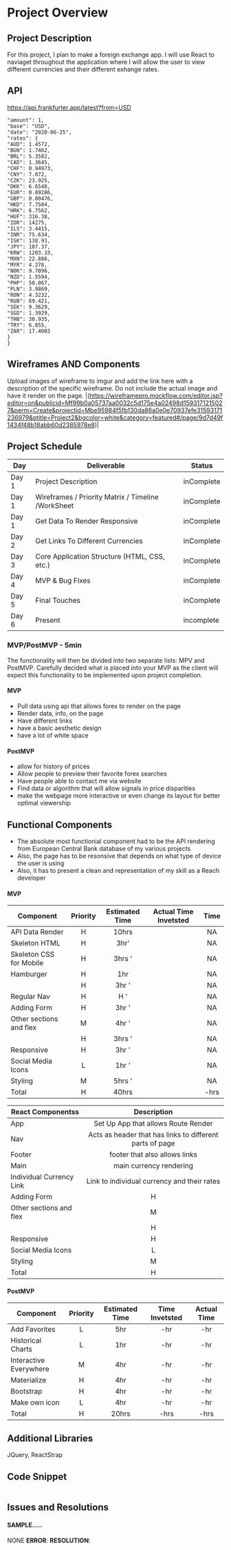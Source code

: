# Project Overview

## Project Description

For this project, I plan to make a foreign exchange app. I will use React to naviaget throughout the application where I will allow the user to view different currencies and their different exhange rates.

## API

https://api.frankfurter.app/latest?from=USD

```{
"amount": 1,
"base": "USD",
"date": "2020-06-25",
"rates": {
"AUD": 1.4572,
"BGN": 1.7462,
"BRL": 5.3582,
"CAD": 1.3645,
"CHF": 0.94973,
"CNY": 7.072,
"CZK": 23.925,
"DKK": 6.6548,
"EUR": 0.89286,
"GBP": 0.80476,
"HKD": 7.7504,
"HRK": 6.7562,
"HUF": 316.38,
"IDR": 14275,
"ILS": 3.4415,
"INR": 75.634,
"ISK": 138.93,
"JPY": 107.37,
"KRW": 1203.33,
"MXN": 22.886,
"MYR": 4.278,
"NOK": 9.7096,
"NZD": 1.5594,
"PHP": 50.067,
"PLN": 3.9869,
"RON": 4.3232,
"RUB": 69.421,
"SEK": 9.3629,
"SGD": 1.3929,
"THB": 30.935,
"TRY": 6.855,
"ZAR": 17.4003
}
}
```

## Wireframes AND Components

Upload images of wireframe to imgur and add the link here with a description of the specific wireframe. Do not include the actual image and have it render on the page.
|(https://wireframepro.mockflow.com/editor.jsp?editor=on&publicid=Mf99b0a05737aa0032c5d175e4a02498d1593171215027&perm=Create&projectid=Mbe95984f5fb130da86a0e0e70937efe31593171236979&ptitle=Project2&bgcolor=white&category=featured#/page/9d7d49f1434f48b18abb60d2385978e8)|

## Project Schedule

| Day   | Deliverable                                        | Status     |
| ----- | -------------------------------------------------- | ---------- |
| Day 1 | Project Description                                | inComplete |
| Day 1 | Wireframes / Priority Matrix / Timeline /WorkSheet | inComplete |
| Day 1 | Get Data To Render Responsive                      | inComplete |
| Day 2 | Get Links To Different Currencies                  | inComplete |
| Day 3 | Core Application Structure (HTML, CSS, etc.)       | inComplete |
| Day 4 | MVP & Bug Fixes                                    | inComplete |
| Day 5 | Final Touches                                      | inComplete |
| Day 6 | Present                                            | incomplete |

### MVP/PostMVP - 5min

The functionality will then be divided into two separate lists: MPV and PostMVP. Carefully decided what is placed into your MVP as the client will expect this functionality to be implemented upon project completion.

#### MVP

- Pull data using api that allows forex to render on the page
- Render data, info, on the page
- Have different links
- have a basic aesthetic design
- have a lot of white space

#### PostMVP

- allow for history of prices
- Allow people to preview their favorite forex searches
- Have people able to contact me via website
- Find data or algorithm that will allow signals in price disparities
- make the webpage more interactive or even change its layout for better optimal viewership

## Functional Components

- The absolute most functionial component had to be the API rendering from European Central Bank database of my various projects
- Also, the page has to be resonsive that depends on what type of device the user is using
- Also, it has to present a clean and representation of my skill as a Reach developer

#### MVP

| Component               | Priority | Estimated Time | Actual Time Invetsted | Time |
| ----------------------- | :------: | :------------: | :-------------------: | :--: |
| API Data Render         |    H     |     10hrs      |                       |  NA  |
| Skeleton HTML           |    H     |      3hr'      |                       |  NA  |
| Skeleton CSS for Mobile |    H     |     3hrs '     |                       |  NA  |
| Hamburger               |    H     |      1hr       |                       |  NA  |
|                         |    H     |     3hr '      |                       |  NA  |
| Regular Nav             |    H     |      H '       |                       |  NA  |
| Adding Form             |    H     |     3hr '      |                       |  NA  |
| Other sections and flex |    M     |     4hr '      |                       |  NA  |
|                         |    H     |     3hrs '     |                       |  NA  |
| Responsive              |    H     |     3hr '      |                       |  NA  |
| Social Media Icons      |    L     |     1hr '      |                       |  NA  |
| Styling                 |    M     |     5hrs '     |                       |  NA  |
| Total                   |    H     |     40hrs      |                       | -hrs |

| React Componentss        |                       Description                        |
| ------------------------ | :------------------------------------------------------: |
| App                      |           Set Up App that allows Route Render            |
| Nav                      | Acts as header that has links to different parts of page |
| Footer                   |              footer that also allows links               |
| Main                     |                 main currency rendering                  |
| Individual Currency Link |       Link to individual currency and their rates        |
| Adding Form              |                            H                             |
| Other sections and flex  |                            M                             |
|                          |                            H                             |
| Responsive               |                            H                             |
| Social Media Icons       |                            L                             |
| Styling                  |                            M                             |
| Total                    |                            H                             |

#### PostMVP

| Component              | Priority | Estimated Time | Time Invetsted | Actual Time |
| ---------------------- | :------: | :------------: | :------------: | :---------: |
| Add Favorites          |    L     |      5hr       |      -hr       |     -hr     |
| Historical Charts      |    L     |      1hr       |      -hr       |     -hr     |
| Interactive Everywhere |    M     |      4hr       |      -hr       |     -hr     |
| Materialize            |    H     |      4hr       |      -hr       |     -hr     |
| Bootstrap              |    H     |      4hr       |      -hr       |     -hr     |
| Make own icon          |    L     |      4hr       |      -hr       |     -hr     |
| Total                  |    H     |     20hrs      |      -hrs      |    -hrs     |

## Additional Libraries

JQuery, ReactStrap

## Code Snippet

```

```

## Issues and Resolutions

#### SAMPLE.....

NONE
**ERROR**:
**RESOLUTION**:

```

```

